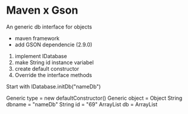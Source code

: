 # Maven x Gson
An generic db interface for objects

- maven framework
- add GSON dependencie (2.9.0)


1. implement IDatabase
2. make String id instance variabel
3. create default constructor
4. Override the interface methods

Start with IDatabase.initDb("nameDb")

Generic type            =   new defaultConstructor()
Generic object          =   Object
String dbname           =   "nameDb"
String id               =   "69"
ArrayList<Generic> db   =   ArrayList<Object>
